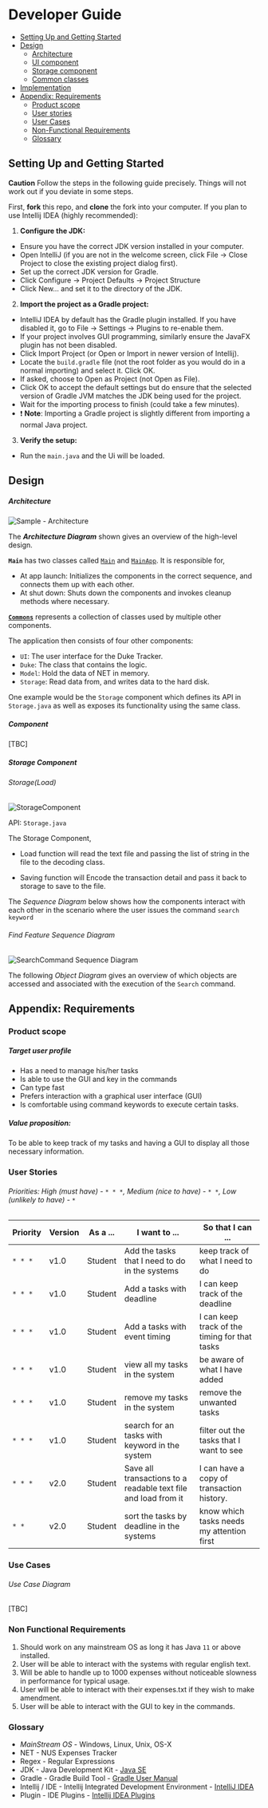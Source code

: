# Developer Guide
* [Setting Up and Getting Started](#Setting-Up-and-Getting-Started)
* [Design](#Design)
  * [Architecture](#Architecture)
  * [UI component](#Component)
  * [Storage component](#Storage-Component)
  * [Common classes](#Component)
* [Implementation](#Implementation)
* [Appendix: Requirements](#Appendix:-Requirements)
  * [Product scope](#Product-scope)
  * [User stories](#User-Stories)
  * [User Cases](#Use-Cases)
  * [Non-Functional Requirements](#Non-Functional-Requirements)
  * [Glossary](#Glossary)


## Setting Up and Getting Started
**Caution** Follow the steps in the following guide precisely. Things will not work out if you deviate in some steps.

First, **fork** this repo, and **clone** the fork into your computer.
If you plan to use Intellij IDEA (highly recommended):

1. **Configure the JDK:**
  * Ensure you have the correct JDK version installed in your computer.
  * Open IntelliJ (if you are not in the welcome screen, click File → Close Project to close the existing project dialog first).
  * Set up the correct JDK version for Gradle.
   * Click Configure → Project Defaults → Project Structure
   * Click New…​ and set it to the directory of the JDK.
2. **Import the project as a Gradle project:**
  * IntelliJ IDEA by default has the Gradle plugin installed. If you have disabled it, go to File → Settings → Plugins to re-enable them.
  * If your project involves GUI programming, similarly ensure the JavaFX plugin has not been disabled.
  * Click Import Project (or Open or Import in newer version of Intellij).
  * Locate the `build.gradle` file (not the root folder as you would do in a normal importing) and select it. Click OK.
  * If asked, choose to Open as Project (not Open as File).
  * Click OK to accept the default settings but do ensure that the selected version of Gradle JVM matches the JDK being used for the project.
  * Wait for the importing process to finish (could take a few minutes).
  * :heavy_exclamation_mark: **Note**: Importing a Gradle project is slightly different from importing a normal Java project.
3. **Verify the setup:**
  * Run the `main.java` and the Ui will be loaded.
  
## Design

##### Architecture
![Sample - Architecture](images/Architecture.png)

The ***Architecture Diagram*** shown gives an overview of the high-level design.

**`Main`** has two classes called [`Main`](https://github.com/skyventus/ip/blob/master/src/main/java/seedu/Main.java) and [`MainApp`](https://github.com/skyventus/ip/blob/master/src/main/java/seedu/MainApp.java). It is responsible for,

* At app launch: Initializes the components in the correct sequence, and connects them up with each other.
* At shut down: Shuts down the components and invokes cleanup methods where necessary.

[**`Commons`**](#common-classes) represents a collection of classes used by multiple other components.

The application then consists of four other components:

- `UI`: The user interface for the Duke Tracker.
- `Duke`: The class that contains the logic. 
- `Model`: Hold the data of NET in memory.
- `Storage`: Read data from, and writes data to the hard disk.

One example would be the `Storage` component which defines its API in `Storage.java` as well as exposes its functionality using the same class.

##### Component
[TBC]

##### Storage Component
###### Storage(Load)
![StorageComponent](images/DukeStorage.png)

API:  ```Storage.java```

The Storage Component,
* Load function will read the text file and passing the list of string in the file
to the decoding class. 

* Saving function will Encode the transaction detail and pass it back to storage
to save to the file. 

The *Sequence Diagram* below shows how the components interact with each other in the scenario where the user issues the command ```search keyword```

###### Find Feature Sequence Diagram
![SearchCommand Sequence Diagram](images/DukeSearchSequence.png)

The following *Object Diagram* gives an overview of which objects are accessed and associated with the execution of the `Search` command.

## Appendix: Requirements
### Product scope
##### Target user profile

* Has a need to manage his/her tasks
* Is able to use the GUI and key in the commands
* Can type fast
* Prefers interaction with a graphical user interface (GUI)
* Is comfortable using command keywords to execute certain tasks. 

##### Value proposition: 
To be able to keep track of my tasks and having a GUI to display all those necessary information. 

### User Stories
###### *Priorities: High (must have) - `* * *`, Medium (nice to have) - `* *`, Low (unlikely to have) - `*`*

|Priority|Version| As a ... | I want to ... | So that I can ...|
|--------|--------|----------|---------------|------------------|
|`* * *`|v1.0|Student|Add the tasks that I need to do in the systems |keep track of what I need to do|
|`* * *`|v1.0|Student|Add a tasks with deadline | I can keep track of the deadline |
|`* * *`|v1.0|Student|Add a tasks with event timing | I can keep track of the timing for that tasks |
|`* * *`|v1.0|Student|view all my tasks in the system|be aware of what I have added|
|`* * *`|v1.0|Student|remove my tasks in the system|remove the unwanted tasks|
|`* * *`|v1.0|Student|search for an tasks with keyword in the system|filter out the tasks that I want to see|
|`* * *`|v2.0|Student|Save all transactions to a readable text file and load from it|I can have a copy of transaction history.|
|`* * `|v2.0|Student|sort the tasks by deadline in the systems|know which tasks needs my attention first|

### Use Cases

###### Use Case Diagram
[TBC]

### Non Functional Requirements

1. Should work on any mainstream OS as long it has Java ```11``` or above installed.
2. User will be able to interact with the systems with regular english text.
3. Will be able to handle up to 1000 expenses without noticeable slowness in performance for typical usage.
4. User will be able to interact with their expenses.txt if they wish to make amendment. 
5. User will be able to interact with the GUI to key in the commands.

### Glossary

- *MainStream OS* - Windows, Linux, Unix, OS-X
- NET - NUS Expenses Tracker
- Regex - Regular Expressions
- JDK - Java Development Kit - [Java SE](https://www.oracle.com/sg/java/technologies/javase-downloads.html "Java SE Downloads")
- Gradle - Gradle Build Tool - [Gradle User Manual](https://docs.gradle.org/current/userguide/userguide.html "Build Automation Tool - Docs")
- Intellij / IDE - Intellij Integrated Development Environment - [IntelliJ IDEA](https://www.jetbrains.com/idea/ "JVM IDE") 
- Plugin - IDE Plugins - [Intellij IDEA Plugins](https://www.jetbrains.com/help/idea/managing-plugins.html "Manage plugins")
